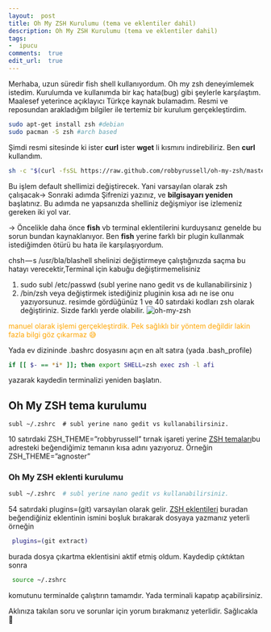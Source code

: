 ```yaml
---
layout:  post
title: Oh My ZSH Kurulumu (tema ve eklentiler dahil)
description: Oh My ZSH Kurulumu (tema ve eklentiler dahil)
tags:
-  ipucu
comments:  true
edit_url:  true
---
```

Merhaba, uzun süredir fish shell kullanıyordum. Oh my zsh deneyimlemek istedim. Kurulumda ve kullanımda bir kaç hata(bug) gibi şeylerle karşılaştım. Maalesef yeterince açıklayıcı Türkçe kaynak bulamadım. Resmi ve reposundan arakladığım bilgiler ile tertemiz bir kurulum gerçekleştirdim.

```sh
sudo apt-get install zsh #debian
sudo pacman -S zsh #arch based
```
Şimdi resmi sitesinde ki ister **curl** ister **wget** li kısmını indirebiliriz. Ben **curl** kullandım.

```sh
sh -c "$(curl -fsSL https://raw.github.com/robbyrussell/oh-my-zsh/master/tools/install.sh)"chsh -s /usr/bin/zsh
```
 Bu işlem default shellimizi değiştirecek. Yani varsayılan olarak zsh çalışacak-> Sonraki adımda Şifrenizi yazınız, ve **bilgisayarı yeniden** başlatınız.
Bu adımda ne yapsanızda shelliniz değişmiyor ise izlemeniz gereken iki yol var.

-> Öncelikle daha önce **fish** vb terminal eklentilerini kurduysanız genelde bu sorun bundan kaynaklanıyor. Ben **fish** yerine farklı bir plugin kullanmak istediğimden ötürü bu hata ile karşılaşıyordum.

chsh — s /usr/bla/blashell shelinizi değiştirmeye çalıştığınızda saçma  bu hatayı verecektir,Terminal için kabuğu değiştirmemelisiniz

1.  sudo subl /etc/passwd (subl yerine nano gedit vs de kullanabilirsiniz )
2.  /bin/zsh veya değiştirmek istediğiniz pluginin kısa adı ne ise onu yazıyorsunuz. resimde gördüğünüz 1 ve 40 satırdaki kodları zsh olarak değiştiriniz. Sizde farklı yerde olabilir. ![oh-my-zsh](https://raw.githubusercontent.com/yuceltoluyag/yuceltoluyag.github.io/master/uploads/oh_my_zsh.png)

<font color="orange"> manuel olarak işlemi gerçekleştirdik. Pek sağlıklı bir yöntem değildir lakin fazla bilgi göz çıkarmaz 😅  </font>

Yada ev dizininde .bashrc dosyasını açın en alt satıra (yada .bash_profile)

```sh
if [[ $- == *i* ]]; then export SHELL=zsh exec zsh -l afi
```
yazarak kaydedin terminalizi yeniden başlatın.

## Oh My ZSH tema kurulumu

```
subl ~/.zshrc  # subl yerine nano gedit vs kullanabilirsiniz.
```

10 satırdaki ZSH_THEME=”robbyrussell” tırnak işareti yerine [ZSH temaları](https://github.com/robbyrussell/oh-my-zsh/wiki/Themes)bu adresteki beğendiğimiz temanın kısa adını yazıyoruz. Örneğin ZSH_THEME=”agnoster”

### Oh My ZSH eklenti kurulumu

```sh
subl ~/.zshrc  # subl yerine nano gedit vs kullanabilirsiniz.
```

54 satırdaki plugins=(git) varsayılan olarak gelir. [ZSH eklentileri](https://github.com/robbyrussell/oh-my-zsh/tree/master/plugins) buradan beğendiğiniz eklentinin ismini boşluk bırakarak dosyaya yazmanız yeterli örneğin
```sh
 plugins=(git extract)
```
burada dosya çıkartma eklentisini aktif etmiş oldum. Kaydedip çıktıktan sonra
```sh
 source ~/.zshrc
```
 komutunu terminalde çalıştırın tamamdır. Yada terminali kapatıp açabilirsiniz.

Aklınıza takılan soru ve sorunlar için yorum bırakmanız yeterlidir. Sağlıcakla 🤗
